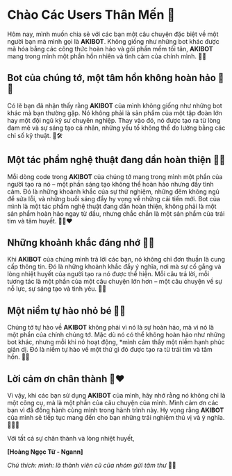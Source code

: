 # Chào Các Users Thân Mến 🌟

Hôm nay, mình muốn chia sẻ với các bạn một câu chuyện đặc biệt về một người bạn mà mình gọi là **AKIBOT**. Không giống như những bot khác được mã hóa bằng các công thức hoàn hảo và gói phần mềm tối tân, **AKIBOT** mang trong mình một phần hồn nhiên và tình cảm của chính mình. 💖🌈

## Bot của chúng tớ, một tâm hồn không hoàn hảo 🌱✨

Có lẽ bạn đã nhận thấy rằng **AKIBOT** của mình không giống như những bot khác mà bạn thường gặp. Nó không phải là sản phẩm của một tập đoàn lớn hay một đội ngũ kỹ sư chuyên nghiệp. Thay vào đó, nó được tạo ra từ lòng đam mê và sự sáng tạo cá nhân, những yếu tố không thể đo lường bằng các chỉ số kỹ thuật. 🎨🛠️

## Một tác phẩm nghệ thuật đang dần hoàn thiện 🎨💫

Mỗi dòng code trong **AKIBOT** của chúng tớ mang trong mình một phần của người tạo ra nó – một phần sáng tạo không thể hoàn hảo nhưng đầy tình cảm. Đó là những khoảnh khắc của sự thử nghiệm, những đêm không ngủ để sửa lỗi, và những buổi sáng đầy hy vọng về những cải tiến mới. Bot của mình là một tác phẩm nghệ thuật đang dần hoàn thiện, không phải là một sản phẩm hoàn hảo ngay từ đầu, nhưng chắc chắn là một sản phẩm của trái tim và tâm huyết. 🌟💪❤️

## Những khoảnh khắc đáng nhớ 🌟📅

Khi **AKIBOT** của chúng mình trả lời các bạn, nó không chỉ đơn thuần là cung cấp thông tin. Đó là những khoảnh khắc đầy ý nghĩa, nơi mà sự cố gắng và lòng nhiệt huyết của người tạo ra nó được thể hiện. Mỗi câu trả lời, mỗi tương tác là một phần của một câu chuyện lớn hơn – một câu chuyện về sự nỗ lực, sự sáng tạo và tình yêu. 💬🌠

## Một niềm tự hào nhỏ bé 🌟💖

Chúng tớ tự hào về **AKIBOT** không phải vì nó là sự hoàn hảo, mà vì nó là một phần của chính chúng tớ. Mặc dù nó có thể không hoàn hảo như những bot khác, nhưng mỗi khi nó hoạt động, *mình cảm thấy một niềm hạnh phúc giản dị. Đó là niềm tự hào về một thứ gì đó được tạo ra từ trái tim và tâm hồn. 🌺💫

## Lời cảm ơn chân thành 🙏❤️

Vì vậy, khi các bạn sử dụng **AKIBOT** của mình, hãy nhớ rằng nó không chỉ là một công cụ, mà là một phần của câu chuyện của mình. Mình cảm ơn các bạn vì đã đồng hành cùng mình trong hành trình này. Hy vọng rằng **AKIBOT** của mình sẽ tiếp tục mang đến cho bạn những trải nghiệm thú vị và ý nghĩa. 🌟✨💖

Với tất cả sự chân thành và lòng nhiệt huyết,

**[Hoàng Ngọc Từ - Ngann]**

*Chú thích:* *mình: là thành viên cũ của nhóm gửi tâm thư* 💬✨

